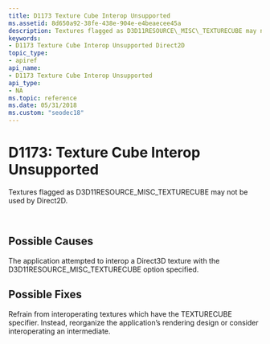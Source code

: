 ```yaml
---
title: D1173 Texture Cube Interop Unsupported
ms.assetid: 8d650a92-38fe-438e-904e-e4beaecee45a
description: Textures flagged as D3D11RESOURCE\_MISC\_TEXTURECUBE may not be used by Direct2D.
keywords:
- D1173 Texture Cube Interop Unsupported Direct2D
topic_type:
- apiref
api_name:
- D1173 Texture Cube Interop Unsupported
api_type:
- NA
ms.topic: reference
ms.date: 05/31/2018
ms.custom: "seodec18"
---
```


# D1173: Texture Cube Interop Unsupported

Textures flagged as D3D11RESOURCE\_MISC\_TEXTURECUBE may not be used by Direct2D.






 

## Possible Causes

The application attempted to interop a Direct3D texture with the D3D11RESOURCE\_MISC\_TEXTURECUBE option specified.

## Possible Fixes

Refrain from interoperating textures which have the TEXTURECUBE specifier. Instead, reorganize the application’s rendering design or consider interoperating an intermediate.

 

 




